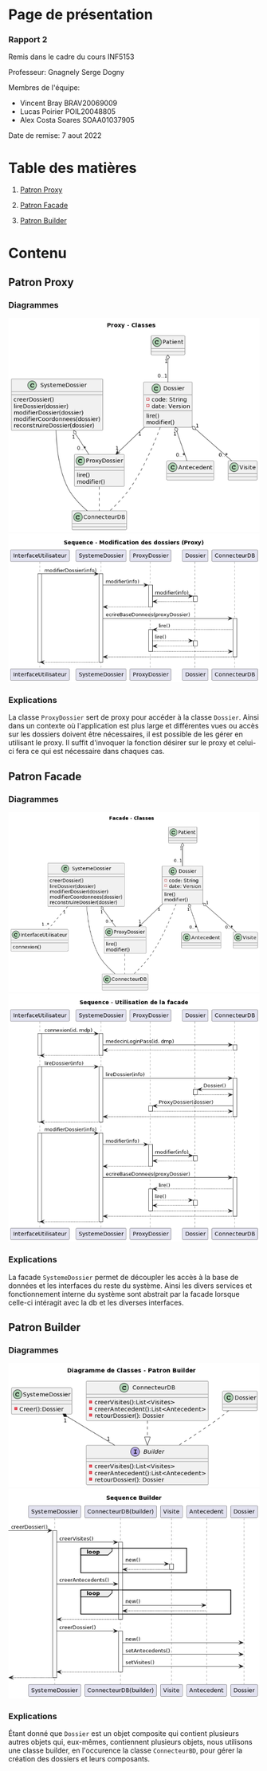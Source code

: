 # Page de présentation
### Rapport 2
Remis dans le cadre du cours INF5153

Professeur: Gnagnely Serge Dogny

Membres de l'équipe:
- Vincent Bray
	BRAV20069009
- Lucas Poirier
	POIL20048805
- Alex Costa Soares
	SOAA01037905

Date de remise: 7 aout 2022


# Table des matières
1. [Patron Proxy](#proxy)

2. [Patron Facade](#facade)

3. [Patron Builder](#builder)


# Contenu
## Patron Proxy <a name="proxy"></a>
### Diagrammes
![Diagramme de classes proxy](/diagrammes/PROXYCLASS.png "Diagramme de classes proxy")
![Diagramme de séquence proxy](/diagrammes/PROXYSEQ.png "Diagramme de séquence proxy")
### Explications
La classe `ProxyDossier` sert de proxy pour accéder à la classe `Dossier`. Ainsi dans un contexte où l'application est plus large et différentes vues ou accès sur les dossiers doivent être nécessaires, il est possible de les gérer en utilisant le proxy. Il suffit d'invoquer la fonction désirer sur le proxy et celui-ci fera ce qui est nécessaire dans chaques cas.

## Patron Facade <a name="facade"></a>
### Diagrammes
![Diagramme de classes facade](/diagrammes/FACADESYSTEME.png "Diagramme de classes facade")
![Diagramme de séquence facade](/diagrammes/FACADESEQ.png "Diagramme de séquence facade")
### Explications
La facade `SystemeDossier` permet de découpler les accès à la base de données et les interfaces du reste du système. Ainsi les divers services et fonctionnement interne du système sont abstrait par la facade lorsque celle-ci intéragit avec la db et les diverses interfaces.


## Patron Builder <a name="sequence"></a>
### Diagrammes
![Diagramme de classes builder](/diagrammes/BUILDERCLASSES.png "Diagramme de classes builder")
![Diagramme de séquence builder](/diagrammes/SEQBUILDER.png "Diagramme de séquence builder")
### Explications
Étant donné que `Dossier` est un objet composite qui contient plusieurs autres objets qui, eux-mêmes, contiennent plusieurs objets, nous utilisons une classe builder, en l'occurence la classe `ConnecteurBD`, pour gérer la création des dossiers et leurs composants.
